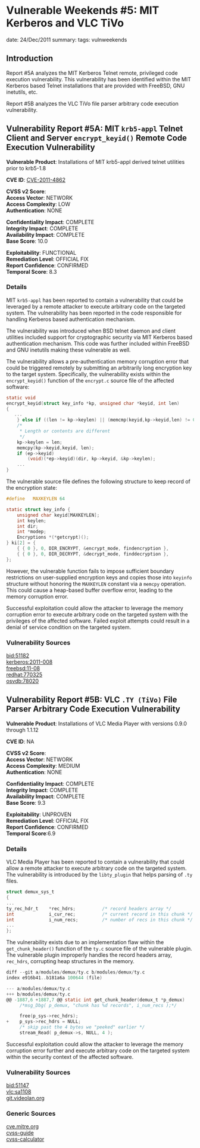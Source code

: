 Vulnerable Weekends #5: MIT Kerberos and VLC TiVo
=================================================
date: 24/Dec/2011
summary:
tags: vulnweekends

## Introduction
Report #5A analyzes the MIT Kerberos Telnet remote, privileged code execution vulnerability. This vulnerability has been identified within the MIT Kerberos based Telnet installations that are provided with FreeBSD, GNU inetutils, etc.

Report #5B analyzes the VLC TiVo file parser arbitrary code execution vulnerability.

## Vulnerability Report #5A: MIT `krb5-appl` Telnet Client and Server `encrypt_keyid()` Remote Code Execution Vulnerability

**Vulnerable Product**: Installations of MIT krb5-appl derived telnet utilities prior to krb5-1.8

**CVE ID**: [CVE-2011-4862](http://cve.mitre.org/cgi-bin/cvename.cgi?name=CVE-2011-4862)

**CVSS v2 Score**:  
**Access Vector**: NETWORK  
**Access Complexity**: LOW  
**Authentication**: NONE  

**Confidentiality Impact**: COMPLETE  
**Integrity Impact**: COMPLETE  
**Availability Impact**: COMPLETE  
**Base Score**: 10.0  

**Exploitability**: FUNCTIONAL  
**Remediation Level**: OFFICIAL FIX  
**Report Confidence**: CONFIRMED  
**Temporal Score**: 8.3  

### Details
MIT `krb5-appl` has been reported to contain a vulnerability that could be leveraged by a remote attacker to execute arbitrary code on the targeted system. The vulnerability has been reported in the code responsible for handling Kerberos based authentication mechanism.

The vulnerability was introduced when BSD telnet daemon and client utilities included support for cryptographic security via MIT Kerberos based authentication mechanism. This code was further included within FreeBSD and GNU inetutils making these vulnerable as well.

The vulnerability allows a pre-authentication memory corruption error that could be triggered remotely by submitting an arbitrarily long encryption key to the target system. Specifically, the vulnerability exists within the `encrypt_keyid()` function of the `encrypt.c` source file of the affected software:

```c
static void
encrypt_keyid(struct key_info *kp, unsigned char *keyid, int len)
{
   ...
    } else if ((len != kp->keylen) || (memcmp(keyid,kp->keyid,len) != 0)) {
    /*
     * Length or contents are different
     */
    kp->keylen = len;
    memcpy(kp->keyid,keyid, len);
    if (ep->keyid)
        (void)(*ep->keyid)(dir, kp->keyid, &kp->keylen);
    ...
}
```

The vulnerable source file defines the following structure to keep record of the encryption state:

```c
#define   MAXKEYLEN 64

static struct key_info {
    unsigned char keyid[MAXKEYLEN];
    int keylen;
    int dir;
    int *modep;
    Encryptions *(*getcrypt)();
} ki[2] = {
    { { 0 }, 0, DIR_ENCRYPT, &encrypt_mode, findencryption },
    { { 0 }, 0, DIR_DECRYPT, &decrypt_mode, finddecryption },
};
```

However, the vulnerable function fails to impose sufficient boundary restrictions on user-supplied encryption keys and copies those into `keyinfo` structure without honoring the `MAXKEYLEN` constant via a `memcpy` operation. This could cause a heap-based buffer overflow error, leading to the memory corruption error.

Successful exploitation could allow the attacker to leverage the memory corruption error to execute arbitrary code on the targeted system with the privileges of the affected software. Failed exploit attempts could result in a denial of service condition on the targeted system.

### Vulnerability Sources
[bid:51182](http://www.securityfocus.com/bid/51182)  
[kerberos:2011-008](http://web.mit.edu/kerberos/advisories/MITKRB5-SA-2011-008.txt)  
[freebsd:11-08](http://security.freebsd.org/advisories/FreeBSD-SA-11:08.telnetd.asc)  
[redhat:770325](https://bugzilla.redhat.com/show_bug.cgi?id=770325)  
[osvdb:78020](http://osvdb.org/78020)  

## Vulnerability Report #5B: VLC `.TY (TiVo)` File Parser Arbitrary Code Execution Vulnerability

**Vulnerable Product**: Installations of VLC Media Player with versions 0.9.0 through 1.1.12

**CVE ID**: NA

**CVSS v2 Score**:  
**Access Vector**: NETWORK  
**Access Complexity**: MEDIUM  
**Authentication**: NONE  

**Confidentiality Impact**: COMPLETE  
**Integrity Impact**: COMPLETE  
**Availability Impact**: COMPLETE  
**Base Score**: 9.3  

**Exploitability**: UNPROVEN  
**Remediation Level**: OFFICIAL FIX  
**Report Confidence**: CONFIRMED  
**Temporal Score**:6.9  

### Details
VLC Media Player has been reported to contain a vulnerability that could allow a remote attacker to execute arbitrary code on the targeted system. The vulnerability is introduced by the `libty_plugin` that helps parsing of `.ty` files.

```c
struct demux_sys_t
{
...
ty_rec_hdr_t    *rec_hdrs;          /* record headers array */
int             i_cur_rec;          /* current record in this chunk */
int             i_num_recs;         /* number of recs in this chunk */
...
};
```

The vulnerability exists due to an implementation flaw within the `get_chunk_header()` function of the `ty.c` source file of the vulnerable plugin. The vulnerable plugin improperly handles the record headers array, `rec_hdrs`, corrupting heap structures in the memory.

```c
diff --git a/modules/demux/ty.c b/modules/demux/ty.c
index e916b41..b181a6a 100644 (file)

--- a/modules/demux/ty.c
+++ b/modules/demux/ty.c
@@ -1887,6 +1887,7 @@ static int get_chunk_header(demux_t *p_demux)
     /*msg_Dbg( p_demux, "chunk has %d records", i_num_recs );*/

     free(p_sys->rec_hdrs);
+    p_sys->rec_hdrs = NULL;
     /* skip past the 4 bytes we "peeked" earlier */
     stream_Read( p_demux->s, NULL, 4 );
```

Successful exploitation could allow the attacker to leverage the memory corruption error further and execute arbitrary code on the targeted system within the security context of the affected software.

### Vulnerability Sources
[bid:51147](http://www.securityfocus.com/bid/51147)  
[vlc:sa1108](http://www.videolan.org/security/sa1108.html)  
[git.videolan.org](http://git.videolan.org/?p=vlc.git;a=blobdiff;f=modules/demux/)  

### Generic Sources
[cve.mitre.org](http://cve.mitre.org)  
[cvss-guide](http://www.first.org/cvss/cvss-guide.html)  
[cvss-calculator](http://nvd.nist.gov/cvss.cfm?calculator&adv&version=2)  
